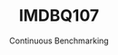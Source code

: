 ---
layout: docu
title: IMDBQ107
subtitle: Continuous Benchmarking
selected: IMDB
expanded: Benchmarking
benchmark: /individual_results/IMDBQ107.html
---
